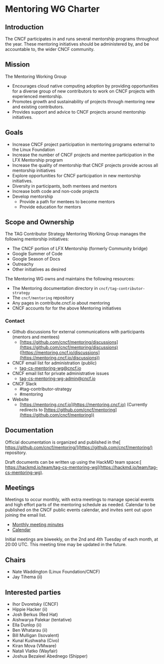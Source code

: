# Mentoring WG Charter

## Introduction

The CNCF participates in and runs several mentorship programs throughout the year. These mentoring initiatives should be administered by, and be accountable to, the wider CNCF community.

## Mission

The Mentoring Working Group
- Encourages cloud native computing adoption by providing opportunities for a diverse group of new contributors to work on CNCF projects with experienced mentorship.
- Promotes growth and sustainability of projects through mentoring new and existing contributors.
- Provides support and advice to CNCF projects around mentorship initiatives.

## Goals

* Increase CNCF project participation in mentoring programs external to the Linux Foundation
* Increase the number of CNCF projects and mentee participation in the LFX Mentorship program
* Increase the quality of mentorship that CNCF projects provide across all mentorship initiatives
* Explore opportunities for CNCF participation in new mentorship initiatives.
* Diversity in participants, both mentees and mentors
* Increase both code and non-code projects
* Develop mentorship
    * Provide a path for mentees to become mentors
    * Provide education for mentors

## Scope and Ownership

The TAG Contributor Strategy Mentoring Working Group manages the following mentorship initiatives:

* The CNCF portion of LFX Mentorship (formerly Community bridge)
* Google Summer of Code
* Google Season of Docs
* Outreachy
* Other initiatives as desired 

The Mentoring WG owns and maintains the following resources:

* The Mentoring documentation directory in `cncf/tag-contributor-strategy`
* The `cncf/mentoring` repository
* Any pages in contribute.cncf.io about mentoring
* CNCF accounts for for the above Mentoring initiatives

### Contact

* Github discussions for external communications with participants (mentors and mentees)
    * [https://github.com/cncf/mentoring/discussions](https://github.com/cncf/mentoring/discussions) ([https://mentoring.cncf.io/discussions](https://mentoring.cncf.io/discussions)) 
* CNCF email list for administration (public)
    * [tag-cs-mentoring-wg@cncf.io](mailto:tag-cs-mentoring-wg@cncf.io) 
* CNCF email list for private administrative issues
    * [tag-cs-mentoring-wg-admin@cncf.io](mailto:tag-cs-mentoring-wg-admin@cncf.io) 
* CNCF Slack
    * #tag-contributor-strategy
    * #mentoring
* Website
    * [https://mentoring.cncf.io](https://mentoring.cncf.io) (Currently redirects to [https://github.com/cncf/mentoring](https://github.com/cncf/mentoring))

## Documentation

Official documentation is organized and published in the[ https://github.com/cncf/mentoring/](https://github.com/cncf/mentoring/) repository.

Draft documents can be written up using the HackMD team space:[ https://hackmd.io/team/tag-cs-mentoring-wg](https://hackmd.io/team/tag-cs-mentoring-wg).

## Meetings

Meetings to occur monthly, with extra meetings to manage special events and high effort parts of the mentoring schedule as needed. Calendar to be published on the CNCF public events calendar, and invites sent out upon joining the email list.

* [Monthly meeting minutes](https://hackmd.io/@tag-cs-mentoring-wg/monthly-meeting)
* [Calendar](https://tockify.com/cncf.public.events/monthly?search=Mentoring+WG)

Initial meetings are biweekly, on the 2nd and 4th Tuesday of each month, at 20:00 UTC.  This meeting time may be updated in the future.

## Chairs

* Nate Waddington (Linux Foundation/CNCF)
* Jay Tihema (ii)

## Interested parties

* Ihor Dvoretsky (CNCF)
* Hippie Hacker (ii)
* Josh Berkus (Red Hat)
* Aishwarya Palekar (tentative)
* Ella Dunlop (ii)
* Ben Whatarau (ii)
* Bill Mulligan (Isovalent)
* Kunal Kushwaha (Civo)
* Kiran Mova (VMware)
* Natali Vlatko (Wayfair)
* Joshua Bezaleel Abednego (Shipper)

